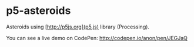 # p5-asteroids
Asteroids using [http://p5js.org](p5.js) library (Processing).

You can see a live demo on CodePen:
http://codepen.io/anon/pen/JEGJaQ
